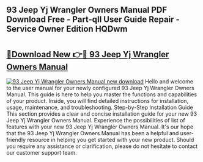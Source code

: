 ## 93 Jeep Yj Wrangler Owners Manual PDF Download Free - Part-qIl User Guide Repair - Service Owner Edition HQDwm

# <h2><a href="http://bc64696.oget.top/?id=93+Jeep+Yj+Wrangler+Owners+Manual">🔗Download New 👉🔴 93 Jeep Yj Wrangler Owners Manual</a></h2>

[![93 Jeep Yj Wrangler Owners Manual new download](https://i.imgur.com/5g1atiW.png)](http://bc64696.oget.top/?id=93+Jeep+Yj+Wrangler+Owners+Manual)
Hello and welcome to the user manual for your newly configured 93 Jeep Yj Wrangler Owners Manual. This guide is here to help you master the functions and capabilities of your product. Inside, you will find detailed instructions for installation, usage, maintenance, and troubleshooting. Step-by-Step Installation Guide This section provides a clear and concise installation guide for your new 93 Jeep Yj Wrangler Owners Manual. Experience the possibilities of list of features with your new 93 Jeep Yj Wrangler Owners Manual. It's our hope that the 93 Jeep Yj Wrangler Owners Manual has been a helpful and user-friendly resource in helping you get started with your new product. Should you require any assistance or clarification, please do not hesitate to contact our customer support team.
